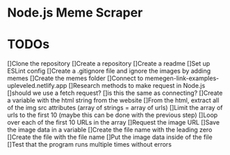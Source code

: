 # Node.js Meme Scraper

# TODOs

[]Clone the repository
[]Create a repository
[]Create a readme
[]Set up ESLint config
[]Create a .gitignore file and ignore the images by adding memes
[]Create the memes folder
[]Connect to memegen-link-examples-upleveled.netlify.app
[]Research methods to make request in Node.js
[]should we use a fetch request?
[]is this the same as connecting?
[]Create a variable with the html string from the website
[]From the html, extract all of the img src attributes (array of strings = array of urls)
[]Limit the array of urls to the first 10 (maybe this can be done with the previous step)
[]Loop over each of the first 10 URLs in the array
[]Request the image URL
[]Save the image data in a variable
[]Create the file name with the leading zero
[]Create the file with the file name
[]Put the image data inside of the file
[]Test that the program runs multiple times without errors
